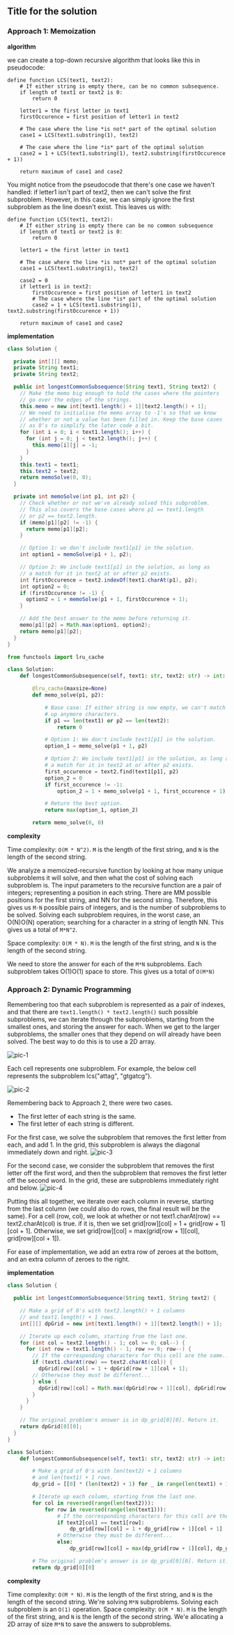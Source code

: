 ## Title for the solution


### Approach 1: Memoization

**algorithm**

we can create a top-down recursive algorithm that looks like this in pseudocode:

```
define function LCS(text1, text2):
    # If either string is empty there, can be no common subsequence.
    if length of text1 or text2 is 0:
        return 0

    letter1 = the first letter in text1
    firstOccurence = first position of letter1 in text2

    # The case where the line *is not* part of the optimal solution
    case1 = LCS(text1.substring(1), text2)

    # The case where the line *is* part of the optimal solution
    case2 = 1 + LCS(text1.substring(1), text2.substring(firstOccurence + 1))

    return maximum of case1 and case2
```
You might notice from the pseudocode that there's one case we haven't handled: if letter1 isn't part of text2, then we can't solve the first subproblem. However, in this case, we can simply ignore the first subproblem as the line doesn't exist. This leaves us with:

```
define function LCS(text1, text2):
    # If either string is empty there can be no common subsequence
    if length of text1 or text2 is 0:
        return 0

    letter1 = the first letter in text1

    # The case where the line *is not* part of the optimal solution
    case1 = LCS(text1.substring(1), text2)

    case2 = 0
    if letter1 is in text2:
        firstOccurence = first position of letter1 in text2
        # The case where the line *is* part of the optimal solution
        case2 = 1 + LCS(text1.substring(1), text2.substring(firstOccurence + 1))

    return maximum of case1 and case2
```

**implementation**

```java
class Solution {

  private int[][] memo;
  private String text1;
  private String text2;

  public int longestCommonSubsequence(String text1, String text2) {
    // Make the memo big enough to hold the cases where the pointers
    // go over the edges of the strings.
    this.memo = new int[text1.length() + 1][text2.length() + 1];
    // We need to initialise the memo array to -1's so that we know
    // whether or not a value has been filled in. Keep the base cases
    // as 0's to simplify the later code a bit.
    for (int i = 0; i < text1.length(); i++) {
      for (int j = 0; j < text2.length(); j++) {
        this.memo[i][j] = -1;
      }
    }
    this.text1 = text1;
    this.text2 = text2;
    return memoSolve(0, 0);
  }

  private int memoSolve(int p1, int p2) {        
    // Check whether or not we've already solved this subproblem.
    // This also covers the base cases where p1 == text1.length
    // or p2 == text2.length.
    if (memo[p1][p2] != -1) {
      return memo[p1][p2];
    }

    // Option 1: we don't include text1[p1] in the solution.
    int option1 = memoSolve(p1 + 1, p2);

    // Option 2: We include text1[p1] in the solution, as long as
    // a match for it in text2 at or after p2 exists.
    int firstOccurence = text2.indexOf(text1.charAt(p1), p2);
    int option2 = 0;
    if (firstOccurence != -1) {
      option2 = 1 + memoSolve(p1 + 1, firstOccurence + 1);
    }

    // Add the best answer to the memo before returning it.
    memo[p1][p2] = Math.max(option1, option2);
    return memo[p1][p2];
  }
}
```

```python
from functools import lru_cache

class Solution:
    def longestCommonSubsequence(self, text1: str, text2: str) -> int:

        @lru_cache(maxsize=None)
        def memo_solve(p1, p2):

            # Base case: If either string is now empty, we can't match
            # up anymore characters.
            if p1 == len(text1) or p2 == len(text2):
                return 0

            # Option 1: We don't include text1[p1] in the solution.
            option_1 = memo_solve(p1 + 1, p2)

            # Option 2: We include text1[p1] in the solution, as long as
            # a match for it in text2 at or after p2 exists.
            first_occurence = text2.find(text1[p1], p2)
            option_2 = 0
            if first_occurence != -1:
                option_2 = 1 + memo_solve(p1 + 1, first_occurence + 1)

            # Return the best option.
            return max(option_1, option_2)

        return memo_solve(0, 0)
```

**complexity**

Time complexity: `O(M * N^2)`. `M` is the length of the first string, and `N` is the length of the second string.

We analyze a memoized-recursive function by looking at how many unique subproblems it will solve, and then what the cost of solving each subproblem is.
The input parameters to the recursive function are a pair of integers; representing a position in each string. There are MM possible positions for the first string, and NN for the second string. Therefore, this gives us `M⋅N` possible pairs of integers, and is the number of subproblems to be solved.
Solving each subproblem requires, in the worst case, an O(N)O(N) operation; searching for a character in a string of length NN. This gives us a total of `M*N^2`.

Space complexity: `O(M * N)`. `M` is the length of the first string, and `N` is the length of the second string.

We need to store the answer for each of the `M*N` subproblems. Each subproblem takes O(1)O(1) space to store. This gives us a total of `O(M*N)`

### Approach 2: Dynamic Programming

Remembering too that each subproblem is represented as a pair of indexes, and that there are `text1.length() * text2.length()` such possible subproblems, we can iterate through the subproblems, starting from the smallest ones, and storing the answer for each. When we get to the larger subproblems, the smaller ones that they depend on will already have been solved. The best way to do this is to use a 2D array.

![pic-1](https://leetcode.com/problems/longest-common-subsequence/Figures/1143/empty_bottom_up_grid.png)

Each cell represents one subproblem. For example, the below cell represents the subproblem lcs("attag", "gtgatcg").

![pic-2](https://leetcode.com/problems/longest-common-subsequence/Figures/1143/bottom_up_subproblem.png)

Remembering back to Approach 2, there were two cases.
- The first letter of each string is the same.
- The first letter of each string is different.

For the first case, we solve the subproblem that removes the first letter from each, and add 1. In the grid, this subproblem is always the diagonal immediately down and right.
![pic-3](https://leetcode.com/problems/longest-common-subsequence/Figures/1143/bottom_up_same_letter.png)

For the second case, we consider the subproblem that removes the first letter off the first word, and then the subproblem that removes the first letter off the second word. In the grid, these are subproblems immediately right and below.
![pic-4](https://leetcode.com/problems/longest-common-subsequence/Figures/1143/bottom_up_different_letter.png)

Putting this all together, we iterate over each column in reverse, starting from the last column (we could also do rows, the final result will be the same). For a cell (row, col), we look at whether or not text1.charAt(row) == text2.charAt(col) is true. if it is, then we set grid[row][col] = 1 + grid[row + 1][col + 1]. Otherwise, we set grid[row][col] = max(grid[row + 1][col], grid[row][col + 1]).

For ease of implementation, we add an extra row of zeroes at the bottom, and an extra column of zeroes to the right.

**implementation**

```java
class Solution {

  public int longestCommonSubsequence(String text1, String text2) {    

    // Make a grid of 0's with text2.length() + 1 columns
    // and text1.length() + 1 rows.
    int[][] dpGrid = new int[text1.length() + 1][text2.length() + 1];

    // Iterate up each column, starting from the last one.
    for (int col = text2.length() - 1; col >= 0; col--) {
      for (int row = text1.length() - 1; row >= 0; row--) {
        // If the corresponding characters for this cell are the same...
        if (text1.charAt(row) == text2.charAt(col)) {
          dpGrid[row][col] = 1 + dpGrid[row + 1][col + 1];
        // Otherwise they must be different...
        } else {
          dpGrid[row][col] = Math.max(dpGrid[row + 1][col], dpGrid[row][col + 1]);
        }
      }
    }

    // The original problem's answer is in dp_grid[0][0]. Return it.
    return dpGrid[0][0];
  }
}
```

```python
class Solution:
    def longestCommonSubsequence(self, text1: str, text2: str) -> int:

        # Make a grid of 0's with len(text2) + 1 columns
        # and len(text1) + 1 rows.
        dp_grid = [[0] * (len(text2) + 1) for _ in range(len(text1) + 1)]

        # Iterate up each column, starting from the last one.
        for col in reversed(range(len(text2))):
            for row in reversed(range(len(text1))):
                # If the corresponding characters for this cell are the same...
                if text2[col] == text1[row]:
                    dp_grid[row][col] = 1 + dp_grid[row + 1][col + 1]
                # Otherwise they must be different...
                else:
                    dp_grid[row][col] = max(dp_grid[row + 1][col], dp_grid[row][col + 1])

        # The original problem's answer is in dp_grid[0][0]. Return it.
        return dp_grid[0][0]
```

**complexity**

Time complexity: `O(M * N)`. `M` is the length of the first string, and `N` is the length of the second string. We're solving `M*N` subproblems. Solving each subproblem is an `O(1)` operation.
Space complexity: `O(M * N)`. `M` is the length of the first string, and `N` is the length of the second string. We'e allocating a 2D array of size `M*N` to save the answers to subproblems.
